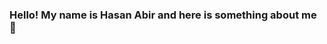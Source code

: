### Hello! My name is Hasan Abir and here is something about me 👋

<!--
**abirmeadows/abirmeadows** is a ✨ _special_ ✨ repository because its `README.md` (this file) appears on your GitHub profile.

Here are some ideas to get you started:

- 🔭 I’m currently working on ... Full Stack App
- 🌱 I’m currently learning ... Django Framework
- 👯 I’m looking to collaborate on ... Javascript and Python projects
- 🤔 I’m looking for help with ... expanding my work experience
- 💬 Ask me about ... anything
- 📫 How to reach me: ... [Email]
- 😄 Pronouns: ...
- ⚡ Fun fact: ...
-->
